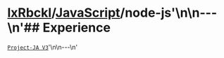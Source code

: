 # [lxRbckl](https://github.com/lxRbckl/lxRbckl/tree/main)/[JavaScript](https://github.com/lxRbckl/lxRbckl/tree/main/JavaScript)/node-js'\n\n---\n'## Experience
[`Project-JA V3`](https://github.com/lxRbckl/Project-JA/blob/V3/README.md)'\n\n---\n'